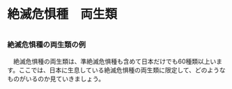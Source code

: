 <h1>絶滅危惧種　両生類<h1>
<h3>絶滅危惧種の両生類の例</h3><p>　絶滅危惧種の両生類は、準絶滅危惧種も含めて日本だけでも60種類以上います。ここでは、日本に生息している絶滅危惧種の両生類に限定して、どのようなものがいるのか見ていきましょう。</p> <p>
